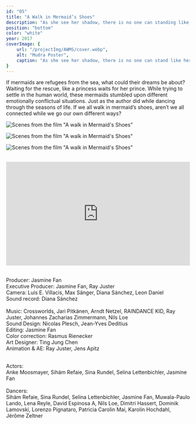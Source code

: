 ```yaml
---
id: "05"
title: "A Walk in Mermaid’s Shoes"
description: "As she see her shadow, there is no one can standing like her"
position: "bottom"
color: "white"
year: 2017
coverImage: {
    url: "/projectImg/AWMS/cover.webp",
    alt: "Mudra Poster",
    caption: "As she see her shadow, there is no one can stand like her"
}
---
```

If mermaids are refugees from the sea, what could their dreams be about?
Waiting for the rescue, like a princess waits for her prince. While trying to
settle in the human world, these mermaids stumbled upon different
emotionally conflictual situations. Just as the author did while dancing through
the seasons of life. If we all walk in mermaid’s shoes, aren’t we all connected
while we go our own different ways?
<br>

![Scenes from the film "A walk in Mermaid's Shoes"](/projectImg/AWMS/awms-1.webp)
<br>

![Scenes from the film "A walk in Mermaid's Shoes"](/projectImg/AWMS/awms-2.webp)
<br>

![Scenes from the film "A walk in Mermaid's Shoes"](/projectImg/AWMS/awms-3.webp)
<br>

<br>
<div style="padding:56.25% 0 0 0;position:relative;"><iframe src="https://player.vimeo.com/video/290874719?h=b50ade0d99&autoplay=1&loop=1&title=0&byline=0&portrait=0" style="position:absolute;top:0;left:0;width:100%;height:100%;" frameborder="0" allow="autoplay; fullscreen; picture-in-picture" allowfullscreen></iframe></div><script src="https://player.vimeo.com/api/player.js"></script>
<br>

Producer: Jasmine Fan<br>
Executive Producer: Jasmine Fan, Ray Juster<br>
Camera: Luis E. Villacis, Max Sänger, Diana Sánchez, Leon Daniel<br>
Sound record: Diana Sánchez<br><br>
Music: Crossworlds, Jari Pitkänen, Arndt Netzel, RAINDANCE KID, Ray Juster,
Johannes Zacharias Zimmermann, Nils Loe<br>
Sound Design: Nicolas Plesch, Jean-Yves Deditius<br>
Editing: Jasmine Fan<br>
Color correction: Rasmus Rienecker<br>
Art Designer: Ting Jung Chen<br>
Animation & AE: Ray Juster, Jens Apitz<br><br>

Actors:<br>
Anke Moosmayer, Sihäm Refaie, Sina Rundel, Selina Lettenbichler, Jasmine Fan
<br><br>
Dancers:<br>
Sihäm Refaie, Sina Rundel, Selina Lettenbichler, Jasmine Fan, Muwala-Paulo Lando, Lena Reyle, David Espinosa A, Nils Loe, Dimitri Hassert, Dominik Lamovski, Lorenzo Pignataro, Patricia Carolin Mai, Karolin Hochdahl, Jérôme Zeltner